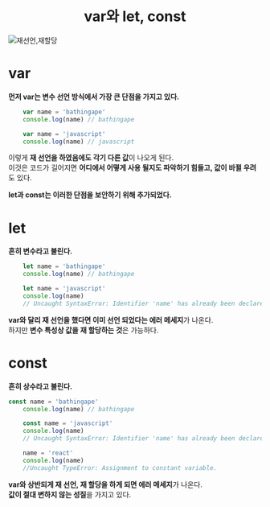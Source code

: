 <center><h1>var와 let, const</h1></center>

![재선언,재할당](https://raw.githubusercontent.com/JJIIIINN/image_save/master/img/%EC%9E%AC%EC%84%A0%EC%96%B8%2C%EC%9E%AC%ED%95%A0%EB%8B%B9.png)

<h1>var</h1>

<b>먼저 var는 변수 선언 방식에서 가장 큰 단점을 가지고 있다.</b>

```js
    var name = 'bathingape'
    console.log(name) // bathingape

    var name = 'javascript'
    console.log(name) // javascript
```

<p>이렇게 <b>재 선언을 하였음에도 각기 다른 값</b>이 나오게 된다.
    <br>이것은 코드가 길어지면 <b>어디에서 어떻게 사용 될지도 파악하기 힘들고, 값이 바뀔 우려</b>도 있다.    
</p>

**let과 const는 이러한 단점을 보안하기 위해 추가되었다.**



<h1>let</h1>

**흔히 변수라고 불린다.**

```js
	let name = 'bathingape'
    console.log(name) // bathingape

    let name = 'javascript'
    console.log(name) 
    // Uncaught SyntaxError: Identifier 'name' has already been declared
```

<p>
    <b>var와 달리 재 선언을 했다면 이미 선언 되었다는 에러 메세지</b>가 나온다.
    <br>하지만 <b>변수 특성상 값을 재 할당하는 것</b>은 가능하다.
</p>

<h1>const</h1>

**흔히 상수라고 불린다.**

```js
const name = 'bathingape'
    console.log(name) // bathingape

    const name = 'javascript'
    console.log(name) 
    // Uncaught SyntaxError: Identifier 'name' has already been declared

    name = 'react'
    console.log(name) 
    //Uncaught TypeError: Assignment to constant variable.
```

<p>
    <b>var와 상반되게 재 선언, 재 할당을 하게 되면 에러 메세지</b>가 나온다.
    <br><b>값이 절대 변하지 않는 성질</b>을 가지고 있다.
</p>